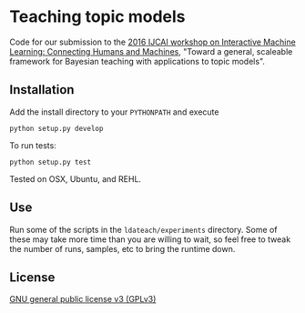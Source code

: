 # Teaching topic models
Code for our submission to the [2016 IJCAI workshop on Interactive Machine Learning: Connecting Humans and Machines](https://sites.google.com/site/ijcai2016iml/), "Toward a general, scaleable framework for Bayesian teaching with applications to topic models".

## Installation
Add the install directory to your `PYTHONPATH` and execute

```
python setup.py develop
```

To run tests:
```
python setup.py test
```

Tested on OSX, Ubuntu, and REHL.

## Use
Run some of the scripts in the `ldateach/experiments` directory. Some of these may take more time than you are willing to wait, so feel free to tweak the number of runs, samples, etc to bring the runtime down. 

## License
[GNU general public license v3 (GPLv3)](http://www.gnu.org/licenses/gpl-3.0.html)
